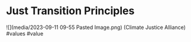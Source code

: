# Just Transition Principles

![](media/2023-09-11 09-55 Pasted Image.png)
(Climate Justice Alliance)
#values #value